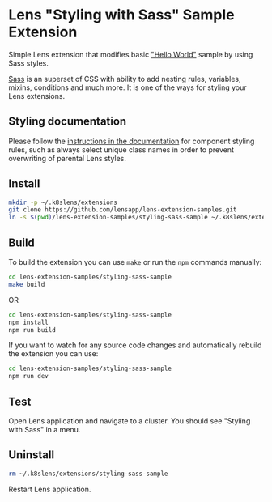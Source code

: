 # Lens "Styling with Sass" Sample Extension

Simple Lens extension that modifies basic ["Hello World"](../helloworld-sample) sample by using Sass styles.

[Sass](https://github.com/sass/sass) is an superset of CSS with ability to add nesting rules, variables, mixins, conditions and much more. It is one of the ways for styling your Lens extensions.

## Styling documentation
Please follow the [instructions in the documentation](https://docs.k8slens.dev/latest/extensions/capabilities/styling/) for component styling rules, such as always select unique class names in order to prevent overwriting of parental Lens styles.

## Install

```sh
mkdir -p ~/.k8slens/extensions
git clone https://github.com/lensapp/lens-extension-samples.git
ln -s $(pwd)/lens-extension-samples/styling-sass-sample ~/.k8slens/extensions/styling-sass-sample
```

## Build

To build the extension you can use `make` or run the `npm` commands manually:

```sh
cd lens-extension-samples/styling-sass-sample
make build
```

OR

```sh
cd lens-extension-samples/styling-sass-sample
npm install
npm run build
```

If you want to watch for any source code changes and automatically rebuild the extension you can use:

```sh
cd lens-extension-samples/styling-sass-sample
npm run dev
```

## Test

Open Lens application and navigate to a cluster. You should see "Styling with Sass" in a menu.

## Uninstall

```sh
rm ~/.k8slens/extensions/styling-sass-sample
```

Restart Lens application.